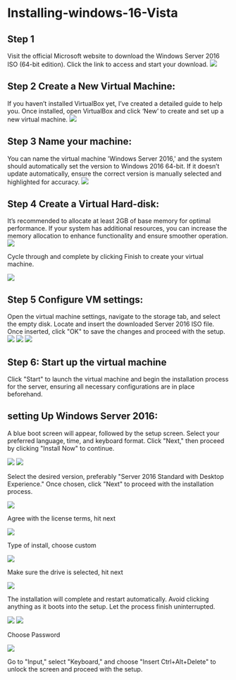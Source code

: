 # Installing-windows-16-Vista
<h2>Step 1</h2>
Visit the official Microsoft website to download the Windows Server 2016 ISO (64-bit edition). Click the <a href="https://www.microsoft.com/en-us/evalcenter/evaluate-windows-server-2016?msockid=09c4b7a977c167441f0ca2f3765e66ba"> </a>link to access and start your download.


<img src="Folder/wind1.png">


<h2>Step 2 Create a New Virtual Machine:</h2>
If you haven’t installed VirtualBox yet, I’ve created a detailed guide to help you. Once installed, open VirtualBox and click ‘New’ to create and set up a new virtual machine.


<img src="Folder/wind 2.png">


<h2>Step 3 Name your machine:</h2>
You can name the virtual machine 'Windows Server 2016,' and the system should automatically set the version to Windows 2016 64-bit. If it doesn’t update automatically, ensure the correct version is manually selected and highlighted for accuracy.



<img src="Folder/wind3.png">

<h2>Step 4 Create a Virtual Hard-disk:</h2>
It’s recommended to allocate at least 2GB of base memory for optimal performance. If your system has additional resources, you can increase the memory allocation to enhance functionality and ensure smoother operation.

<img src="Folder/wind 4.png">

Cycle through and complete by clicking Finish to create your virtual machine.



<img src="Folder/wind 5.png">

<h2>Step 5 Configure VM settings: </h2>
Open the virtual machine settings, navigate to the storage tab, and select the empty disk. Locate and insert the downloaded Server 2016 ISO file. Once inserted, click "OK" to save the changes and proceed with the setup.


<img src="Folder/wind 6.png">

<img src="Folder/wind 7.png">

<img src="Folder/wind 8.png">


<h2>Step 6: Start up the virtual machine</h2>
Click "Start" to launch the virtual machine and begin the installation process for the server, ensuring all necessary configurations are in place beforehand.
<h2>setting Up Windows Server 2016:</h2>

A blue boot screen will appear, followed by the setup screen. Select your preferred language, time, and keyboard format. Click "Next," then proceed by clicking "Install Now" to continue.

<img src="Folder/wind 9.png">

<img src="Folder/wind 10.png">

Select the desired version, preferably "Server 2016 Standard with Desktop Experience." Once chosen, click "Next" to proceed with the installation process.

<img src="Folder/wind 11.png">

Agree with the license terms, hit next

<img src="Folder/wind 12.png">

Type of install, choose custom

<img src="Folder/wind 13.png">

Make sure the drive is selected, hit next


<img src="Folder/wind 14.png">

The installation will complete and restart automatically. Avoid clicking anything as it boots into the setup. Let the process finish uninterrupted.

<img src="Folder/wind 15.png">


<img src="Folder/wind 16.png">

Choose Password

<img src="Folder/wind 17.png">

Go to "Input," select "Keyboard," and choose "Insert Ctrl+Alt+Delete" to unlock the screen and proceed with the setup.


<img src="">

<img src="">

<img src="">

<img src="">











